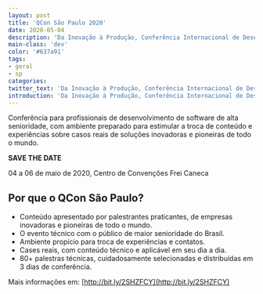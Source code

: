 ```yaml
---
layout: post
title: 'QCon São Paulo 2020'
date: 2020-05-04
description: 'Da Inovação à Produção, Conferência Internacional de Desenvolvimento de Software.'
main-class: 'dev'
color: '#637a91'
tags:
- geral
- sp
categories:
twitter_text: 'Da Inovação à Produção, Conferência Internacional de Desenvolvimento de Software.'
introduction: 'Da Inovação à Produção, Conferência Internacional de Desenvolvimento de Software.'
---
```


Conferência para profissionais de desenvolvimento de software de alta senioridade, com ambiente preparado para estimular a troca de conteúdo e experiências sobre casos reais de soluções inovadoras e pioneiras de todo o mundo.

**SAVE THE DATE**

04 a 06 de maio de 2020, Centro de Convenções Frei Caneca

## Por que o QCon São Paulo?
- Conteúdo apresentado por palestrantes praticantes, de empresas inovadoras e pioneiras de todo o mundo.
- O evento técnico com o público de maior senioridade do Brasil.
- Ambiente propício para troca de experiências e contatos.
- Cases reais, com conteúdo técnico e aplicável em seu dia a dia.
- 80+ palestras técnicas, cuidadosamente selecionadas e distribuídas em 3 dias de conferência.

Mais informações em: [http://bit.ly/2SHZFCY](http://bit.ly/2SHZFCY)
